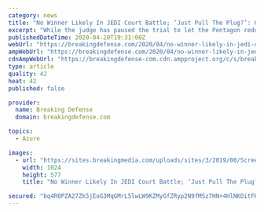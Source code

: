 ```yaml
---
category: news
title: "No Winner Likely In JEDI Court Battle; ‘Just Pull The Plug?’: Greenwalt"
excerpt: "While the judge has paused the trial to let the Pentagon redo part of the cloud computing competition, acquisition guru Bill Greenwalt warns any victory for either side will be “pyrrhic.”"
publishedDateTime: 2020-04-20T19:31:00Z
webUrl: "https://breakingdefense.com/2020/04/no-winner-likely-in-jedi-court-battle-just-pull-the-plug-greenwalt/"
ampWebUrl: "https://breakingdefense.com/2020/04/no-winner-likely-in-jedi-court-battle-just-pull-the-plug-greenwalt/amp/"
cdnAmpWebUrl: "https://breakingdefense-com.cdn.ampproject.org/c/s/breakingdefense.com/2020/04/no-winner-likely-in-jedi-court-battle-just-pull-the-plug-greenwalt/amp/"
type: article
quality: 42
heat: 42
published: false

provider:
  name: Breaking Defense
  domain: breakingdefense.com

topics:
  - Azure

images:
  - url: "https://sites.breakingmedia.com/uploads/sites/3/2019/08/Screen-Shot-2019-08-12-at-2.27.54-PM-1024x577.png"
    width: 1024
    height: 577
    title: "No Winner Likely In JEDI Court Battle; ‘Just Pull The Plug?’: Greenwalt"

secured: "bq4R0PZA27Zk5jEoG3MqGMrL5lwLW9KZMyGfZRyp2N9fMSz7HN+4HlNKOitFKIv7USrluiEAvC2uWwCLWDs4IbCtpN/5vAmQTleW9HmlLf0ZZQpMaVt6aAkYtYbfvDyRmLQwO8wwWZRAQEPKB2K+1Wu0wFyujtOAncmovL41ouXlfFSJZYbpP2tXUyLKu5iXobXmMsd13IaA5n6iqyF2QaTvr9+alf3MUSElbOk3wgbptHsx+yDJ3wvNh8KZI5rBZoUelJn4FOqy/czoVE581gAP+1Liswo38XvI17ld8XDTIVS9Ljt79Qzm/3Fjfqc2;C9E1iYcHyaXEwtRoOBCYbg=="
---
```


